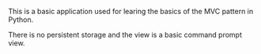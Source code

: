 This is a basic application used for learing the basics of the MVC pattern in Python.

There is no persistent storage and the view is a basic command prompt view.
